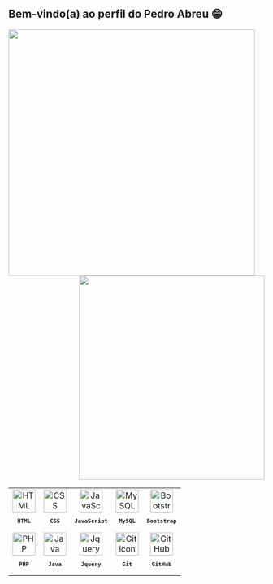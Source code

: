 ## Bem-vindo(a) ao perfil do Pedro Abreu 😁
  <a href="https://github.com/PedroAbreu04">
    <img align="left" width="485px"  src="https://github-readme-stats.vercel.app/api?username=PedroAbreu04&theme=react&hide_border=true&show_icons=true&include_all_commits=true&custom_title=Status%20do%20Github&cache_seconds=14400" />
    <img align="right" width="365px"  height="402px" src="https://github-readme-stats.vercel.app/api/top-langs?username=PedroAbreu04&langs_count=8&theme=react&hide_border=true&custom_title=Top%20Linguagens&cache_seconds=14400"/>
    <br/>
    <table align="left"> 
      <tr align="center">
        <td>
          <img src="https://skillicons.dev/icons?i=html" width="45px" alt="HTML icon"/>
           <sub>
             <b>
               <pre>HTML</pre>
             </b>
           </sub>
        </td>
        <td>
          <img src="https://skillicons.dev/icons?i=css" width="45px" alt="CSS icon"/>
           <sub>
             <b>
               <pre>CSS</pre>
             </b>
           </sub>
        </td>
        <td>
          <img src="https://skillicons.dev/icons?i=javascript" width="45px" alt="JavaScript icon"/>
           <sub>
             <b>
               <pre>JavaScript</pre>
             </b>
           </sub>
        </td>
        <td>
          <img src="https://skillicons.dev/icons?i=mysql" width="45px" alt="MySQL icon"/>
           <sub>
             <b>
               <pre>MySQL</pre>
             </b>
           </sub>
        </td>
        <td>
          <img src="https://skillicons.dev/icons?i=bootstrap" width="45px" alt="Bootstrap icon"/>
           <sub>
             <b>
               <pre>Bootstrap</pre>
             </b>
           </sub>
        </td>
      </tr>
      <tr align="center">
        <td>
          <img src="https://skillicons.dev/icons?i=php" width="45px" alt="PHP icon"/>
           <sub>
             <b>
               <pre>PHP</pre>
             </b>
           </sub>
        </td>
        <td>
          <img src="https://skillicons.dev/icons?i=java" width="45px" alt="Java icon"/>
           <sub>
             <b>
               <pre>Java</pre>
             </b>
           </sub>
        </td>
        <td>
          <img src="https://skillicons.dev/icons?i=jquery" width="45px" alt="Jquery icon"/>
           <sub>
             <b>
               <pre>Jquery</pre>
             </b>
           </sub>
        </td>
        <td>
          <img src="https://skillicons.dev/icons?i=git" width="45px" alt="Git icon"/>
           <sub>
             <b>
               <pre>Git</pre>
             </b>
           </sub>
        </td>
        <td>
          <img src="https://skillicons.dev/icons?i=github" width="45px" alt="GitHub icon"/>
           <sub>
             <b>
               <pre>GitHub</pre>
             </b>
           </sub>
        </td>
      </tr>
    </table>

 
